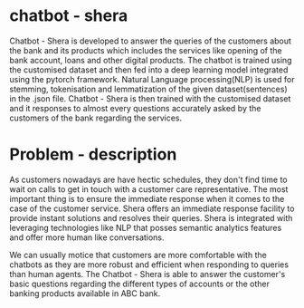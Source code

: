 # chatbot - shera
Chatbot - Shera is developed to answer the queries of the customers about the bank and its products which includes the services like opening of the bank account, loans and other digital products. The chatbot is trained using the customised dataset and then fed into a deep learning model integrated using the pytorch framework. Natural Language processing(NLP) is used for stemming, tokenisation and lemmatization of the given dataset(sentences) in the .json file. Chatbot - Shera is then trained with the customised dataset and it responses to almost every questions accurately asked by the customers of the bank regarding the services.

# Problem - description
As customers nowadays are have hectic schedules, they don't find time to wait on calls to get in touch with a customer care representative. The most important thing is to ensure the immediate response when it comes to the case of the customer service. Shera offers an immediate response facility to provide instant solutions and resolves their queries. Shera is integrated with leveraging technologies like NLP that posses semantic analytics features and offer more human like conversations.

We can usually motice that customers are more comfortable with the chatbots as they are more robust and efficient when responding to queries than human agents. The Chatbot - Shera is able to answer the customer's basic questions regarding the different types of accounts or the other banking products available in ABC bank.



